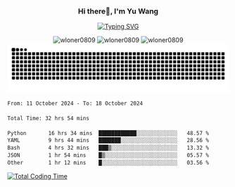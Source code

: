 <h3 align="center">Hi there👋, I'm Yu Wang</h1>

<p align="center"><a href="https://git.io/typing-svg"><img src="https://readme-typing-svg.demolab.com?font=Alex+Brush&size=18&pause=1000&color=716A50&background=6F66FF00&center=true&vCenter=true&width=435&lines=To+love+oneself+is+the+beginning+of+a+lifelong+romance.+%E2%80%94+Oscar+Wilde" alt="Typing SVG" /></a></p>


<p align="center">
 <img src="https://github-readme-stats.vercel.app/api/top-langs?username=wloner0809&show_icons=true&locale=en&layout=compact" alt="wloner0809" height=120 />
 <img src="https://github-readme-stats.vercel.app/api?username=wloner0809&show_icons=true&locale=en" alt="wloner0809" height=120 />
 <img src="https://github-readme-streak-stats.herokuapp.com/?user=wloner0809&" alt="wloner0809" height=120 />
 <img src="https://github.com/Wloner0809/Wloner0809/blob/output/github-contribution-grid-snake.svg">
</p>
 
<!--START_SECTION:waka-->

```txt
From: 11 October 2024 - To: 18 October 2024

Total Time: 32 hrs 54 mins

Python       16 hrs 34 mins  ████████████░░░░░░░░░░░░░   48.57 %
YAML         9 hrs 44 mins   ███████░░░░░░░░░░░░░░░░░░   28.56 %
Bash         4 hrs 32 mins   ███▒░░░░░░░░░░░░░░░░░░░░░   13.32 %
JSON         1 hr 54 mins    █▒░░░░░░░░░░░░░░░░░░░░░░░   05.57 %
Other        1 hr 12 mins    █░░░░░░░░░░░░░░░░░░░░░░░░   03.56 %
```

<!--END_SECTION:waka-->

[![Total Coding Time](https://wakatime.com/badge/user/3b010e91-e8bb-445f-9eac-c8ab5bc30cb6.svg)](https://wakatime.com/@3b010e91-e8bb-445f-9eac-c8ab5bc30cb6)
